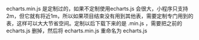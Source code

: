 echarts.min.js 是定制过的，如果不定制使用echarts.js 会很大，小程序只支持2m，但它就有将近1m，所以如果项目结束没有用到其他表，需要定制专门用到的表，这样可以大大节省空间。定制以后下载下来的是 .min.js ，需要把之前的 echarts.js 删掉，然后将 echarts.min.js 重命名为 echarts.js 